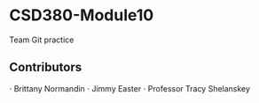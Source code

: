 # CSD380-Module10
Team Git practice
## Contributors
⋅ Brittany Normandin
⋅ Jimmy Easter
⋅ Professor Tracy Shelanskey
